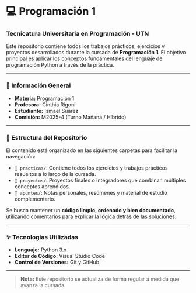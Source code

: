 # 💻 Programación 1
### Tecnicatura Universitaria en Programación - UTN

Este repositorio contiene todos los trabajos prácticos, ejercicios y proyectos desarrollados durante la cursada de **Programación 1**. El objetivo principal es aplicar los conceptos fundamentales del lenguaje de programación Python a través de la práctica.

---

### 📝 Información General

* **Materia:** Programación 1
* **Profesora:** Cinthia Rigoni
* **Estudiante:** Ismael Suárez
* **Comisión:** M2025-4 (Turno Mañana / Híbrido)

---

### 📂 Estructura del Repositorio

El contenido está organizado en las siguientes carpetas para facilitar la navegación:

* `📁 practicas/`: Contiene todos los ejercicios y trabajos prácticos resueltos a lo largo de la cursada.
* `📁 proyectos/`: Proyectos finales o integradores que combinan múltiples conceptos aprendidos.
* `📁 apuntes/`: Notas personales, resúmenes y material de estudio complementario.

Se busca mantener un **código limpio, ordenado y bien documentado**, utilizando comentarios para explicar la lógica detrás de las soluciones.

---

### ✨ Tecnologías Utilizadas

* **Lenguaje:** Python 3.x
* **Editor de Código:** Visual Studio Code
* **Control de Versiones:** Git y GitHub

---
> **Nota:** Este repositorio se actualiza de forma regular a medida que avanza la cursada.
